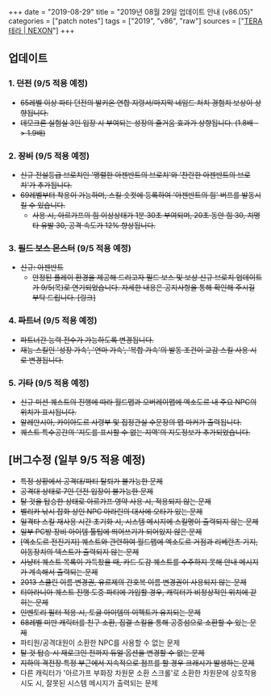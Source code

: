 +++
date = "2019-08-29"
title = "2019년 08월 29일 업데이트 안내 (v86.05)"
categories = ["patch notes"]
tags = ["2019", "v86", "raw"]
sources = ["[TERA 테라 | NEXON](http://tera.nexon.com/news/update/view.aspx?n4articlesn=407)"]
+++

## 업데이트

### **1.** ~~던전~~ (9/5 적용 예정)
- ~~65레벨 이상 파티 던전의 발키온 연합 지령서/마지막 네임드 처치 경험치 보상이 상향됩니다.~~
- ~~데모크론 실험실 3인 입장 시 부여되는 성장의 즐거움 효과가 상향됩니다. (1.8배 -> 1.9배)~~

### **2.** ~~장비~~ (9/5 적용 예정)
- ~~신규 전설등급 브로치인 '맹렬한 아젠반트의 브로치'와 '찬란한 아젠반트의 브로치'가 추가됩니다.~~
- ~~69레벨부터 착용이 가능하며, 스킬 숏컷에 등록하여 '아젠반트의 힘' 버프를 발동시킬 수 있습니다.~~
  - ~~사용 시, 아르가프의 힘 이상상태가 1분 30초 부여되며, 20초 동안 힘 30, 치명타 유발 30, 공격 속도가 12% 향상됩니다.~~

### **3.** ~~필드 보스 몬스터~~ (9/5 적용 예정)
- ~~신규: 아젠반트~~
  - ~~안정된 플레이 환경을 제공해 드리고자 필드 보스 및 보상 신규 브로치 업데이트가 9/5(목)로 연기되었습니다. 자세한 내용은 공지사항을 통해 확인해 주시길 부탁 드립니다. [링크]~~

### **4.** ~~파트너~~ (9/5 적용 예정)
- ~~파트너간 능력 전수가 가능하도록 변경됩니다.~~
- ~~재능 스킬인 '성장 가속', '연마 가속', '복합 가속'의 발동 조건이 교감 스킬 사용 시로 변경됩니다.~~

### **5.** ~~기타~~ (9/5 적용 예정)
- ~~신규 미션 퀘스트의 진행에 따라 월드맵과 오버레이맵에 엑소도르 내 주요 NPC의 위치가 표시됩니다.~~
- ~~알레만시아, 카이아도르 사령부 및 집정관실 수문장의 맵 마커가 출력됩니다.~~
- ~~퀘스트 특수공간의 '지도를 표시할 수 없는 지역'의 지도정보가 추가되었습니다.~~

## [버그수정 (일부 9/5 적용 예정)

- ~~특정 상황에서 공격대/파티 탈퇴가 불가능한 문제~~
- ~~공격대 상태로 7인 던전 입장이 불가능한 문제~~
- ~~탈 것을 탑승한 상태로 아르가프 영약 사용 시, 적용되지 않는 문제~~
- ~~벨리카 낚시 잡화 상인 NPC 아라린의 대사에 오타가 있는 문제~~
- ~~일격타 스킬 재사용 시간 초기화 시, 시스템 메시지에 스킬명이 출력되지 않는 문제~~
- ~~일부 PC방 장비 아이템 툴팁에 띄어쓰기가 되어있지 않은 문제~~
- ~~[엑소도르 전진기지] 퀘스트와 관련하여 월드맵에 엑소도르 거점과 리베란츠 기지, 이동장치의 텍스트가 출력되지 않는 문제~~
- ~~사냥터 퀘스트 목록이 가득찼을 때, 카드 도감 퀘스트를 수주하지 못해 안내 메시지가 계속해서 출력되는 문제~~
- ~~2013 스쿨린 이름 변경권, 유르제의 간호복 이름 변경권이 사용되지 않는 문제~~
- ~~티아라니아 퀘스트 진행 도중 파티에 가입할 경우, 캐릭터가 비정상적인 위치에 갇히는 문제~~
- ~~인벤토리 필터 적용 시, 토글 아이템의 이펙트가 유지되는 문제~~
- ~~68레벨 미만 캐릭터를 친구 소환, 집결 스킬을 통해 공중섬으로 소환할 수 있는 문제~~
- 파티원/공격대원이 소환한 NPC를 사용할 수 없는 문제
- ~~탈 것 탑승 시 재로그인 전까지 듀얼 옵션을 변경할 수 없는 문제~~
- ~~지하의 격전장 특정 부근에서 지속적으로 점프를 할 경우 크래시가 발생하는 문제~~
- 다른 캐릭터가 '아르가프 부화장 차원문 소환 스크롤'로 소환한 차원문에 상호작용 시도 시, 잘못된 시스템 메시지가 출력되는 문제

